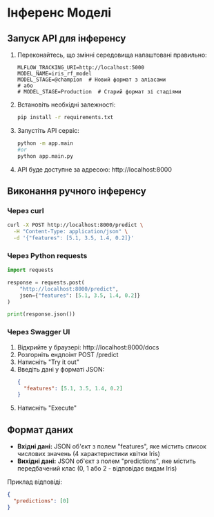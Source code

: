# Інференс Моделі

## Запуск API для інференсу

1. Переконайтесь, що змінні середовища налаштовані правильно:
   ```
   MLFLOW_TRACKING_URI=http://localhost:5000
   MODEL_NAME=iris_rf_model
   MODEL_STAGE=@champion  # Новий формат з аліасами
   # або 
   # MODEL_STAGE=Production  # Старий формат зі стадіями
   ```

2. Встановіть необхідні залежності:
   ```bash
   pip install -r requirements.txt
   ```

3. Запустіть API сервіс:
   ```bash
   python -m app.main
   #or
   python app.main.py
   ```

4. API буде доступне за адресою: http://localhost:8000

## Виконання ручного інференсу

### Через curl

```bash
curl -X POST http://localhost:8000/predict \
  -H "Content-Type: application/json" \
  -d '{"features": [5.1, 3.5, 1.4, 0.2]}'
```

### Через Python requests

```python
import requests

response = requests.post(
    "http://localhost:8000/predict",
    json={"features": [5.1, 3.5, 1.4, 0.2]}
)

print(response.json())
```

### Через Swagger UI

1. Відкрийте у браузері: http://localhost:8000/docs
2. Розгорніть ендпоінт POST /predict
3. Натисніть "Try it out"
4. Введіть дані у форматі JSON:
   ```json
   {
     "features": [5.1, 3.5, 1.4, 0.2]
   }
   ```
5. Натисніть "Execute"

## Формат даних

- **Вхідні дані:** JSON об'єкт з полем "features", яке містить список числових значень (4 характеристики квітки Iris)
- **Вихідні дані:** JSON об'єкт з полем "predictions", яке містить передбачений клас (0, 1 або 2 - відповідає видам Iris)

Приклад відповіді:
```json
{
  "predictions": [0]
}
```
